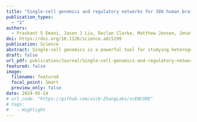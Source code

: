 ```yaml
---
title: "Single-cell genomics and regulatory networks for 388 human brains"
publication_types:
  - "2"
authors:
  - Prashant S Emani, Jason J Liu, Declan Clarke, Matthew Jensen, Jonathan Warrell, Chirag Gupta, Ran Meng, Che Yu Lee, Siwei Xu, Cagatay Dursun, Shaoke Lou, Yuhang Chen, Zhiyuan Chu, Timur Galeev, Ahyeon Hwang, Yunyang Li, Pengyu Ni, Xiao Zhou, PsychENCODE Consortium‡, Trygve E Bakken, Jaroslav Bendl, Lucy Bicks, Tanima Chatterjee, Lijun Cheng, Yuyan Cheng, Yi Dai, Ziheng Duan, Mary Flaherty, John F Fullard, Michael Gancz, Diego Garrido-Martín, Sophia Gaynor-Gillett, Jennifer Grundman, Natalie Hawken, Ella Henry, Gabriel E Hoffman, Ao Huang, Yunzhe Jiang, Ting Jin, Nikolas L Jorstad, Riki Kawaguchi, Saniya Khullar, Jianyin Liu, Junhao Liu, Shuang Liu, Shaojie Ma, Michael Margolis, Samantha Mazariegos, Jill Moore, Jennifer R Moran, Eric Nguyen, Nishigandha Phalke, Milos Pjanic, Henry Pratt, Diana Quintero, Ananya S Rajagopalan, Tiernon R Riesenmy, Nicole Shedd, Manman Shi, Megan Spector, Rosemarie Terwilliger, Kyle J Travaglini, Brie Wamsley, Gaoyuan Wang, Yan Xia, Shaohua Xiao, Andrew C Yang, Suchen Zheng, Michael J Gandal, Donghoon Lee, Ed S Lein, Panos Roussos, Nenad Sestan, Zhiping Weng, Kevin P White, Hyejung Won, Matthew J Girgenti, Jing Zhang, Daifeng Wang, Daniel Geschwind, Mark Gerstein
doi: https://doi.org/10.1126/science.adi5199
publication: Science
abstract: Single-cell genomics is a powerful tool for studying heterogeneous tissues such as the brain. Yet little is understood about how genetic variants influence cell-level gene expression. Addressing this, we uniformly processed single-nuclei, multiomics datasets into a resource comprising >2.8 million nuclei from the prefrontal cortex across 388 individuals. For 28 cell types, we assessed population-level variation in expression and chromatin across gene families and drug targets. We identified >550,000 cell type–specific regulatory elements and >1.4 million single-cell expression quantitative trait loci, which we used to build cell-type regulatory and cell-to-cell communication networks. These networks manifest cellular changes in aging and neuropsychiatric disorders. We further constructed an integrative model accurately imputing single-cell expression and simulating perturbations; the model prioritized ~250 disease-risk genes and drug targets with associated cell types.
draft: false
url_pdf: publication/Journal/Single-cell-genomics-and-regulatory-networks-for-388-human-brains/science.adi5199.pdf
featured: false
image:
  filename: featured
  focal_point: Smart
  preview_only: false
date: 2024-05-24
# url_code: "https://github.com/aicb-ZhangLabs/scENCORE"
# tags:
#   - Highlight
---
```

